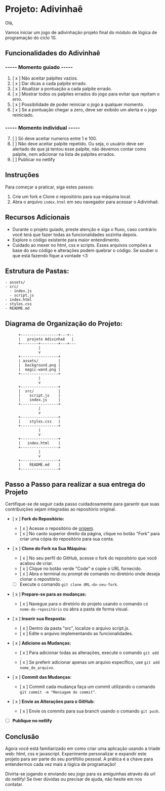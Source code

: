 # Projeto: Adivinhaê

Olá, 

Vamos iniciar um jogo de adivinhação projeto final do módulo de lógica de programação do ciclo 10.

## Funcionalidades do Adivinhaê
### ----- Momento guiado -----
  1. [ x ] Não aceitar palpites vazios.
  2. [ x ] Dar dicas a cada palpite errado.
  3. [ x ] Atualizar a pontuação a cada palpite errado.
  4. [ x ] Mostrar todos os palpites errados do jogo para evitar que repitam o erro.
  5. [ x ] Possibilidade de poder reiniciar o jogo a qualquer momento.
  6. [ x ] Se a pontuação chegar a zero, deve ser exibido um alerta e o jogo reiniciado.

### ----- Momento individual -----
  7. [ ] Só deve aceitar numeros entre 1 e 100.
  8. [ ] Não deve aceitar palpite repetido. Ou seja, o usuário deve ser alertado de que já tentou esse palpite, não devemos contar como palpite, nem adicionar na lista de palpites errados.
  9. [ ] Publicar no netlify

## Instruções

Para começar a praticar, siga estes passos:

1. Crie um fork e Clone o repositório para sua máquina local.
2. Abra o arquivo `index.html` em seu navegador para acessar o Adivinhaê.

## Recursos Adicionais

- Durante o projeto guiado, preste atenção e siga o fluxo, caso contrário você terá que fazer todas as funcionalidades sozinha depois.
- Explore o código existente para maior entendimento.
- Cuidado ao mexer no html, css e scripts. Esses arquivos compões a base do seu código e alterações podem quebrar o código. Se souber o que está fazendo fique a vontade <3

## Estrutura de Pastas:

```
- assets/
- src/
  - index.js
  - script.js
- index.html
- styles.css
- README.md
```

## Diagrama de Organização do Projeto:

```
      +-----------------+---+--
      |   projeto Adivinhaê   |
      +--------+--------+---+---
               |
               v
      +-----------------+
      | assets/         |
      |  background.png |
      |  magic-wand.png |
      +-----------------+
               |
               v
      +-----------------+
      |  src/           |
      |    script.js    |
      |    index.js     |
      +-----------------+
               |
               v
      +-----------------+
      |    styles.css   |
      +-----------------+
               |
               v
      +-----------------+
      |   index.html    |
      +-----------------+
               |
               v
      +-----------------+
      |    README.md    |
      +-----------------+
```

## Passo a Passo para realizar a sua entrega do Projeto

Certifique-se de seguir cada passo cuidadosamente para garantir que suas contribuições sejam integradas ao repositório original.

- [ x ] **Fork do Repositório:**
   - [ x ] Acesse o repositório de [origem](https://github.com/lisandrascruz/PretaLab-c10-Disney-LP-Projeto).
   - [ x ] No canto superior direito da página, clique no botão "Fork" para criar uma cópia do repositório para sua conta.

- [ x ] **Clone do Fork na Sua Máquina:**
   - [ x ] No seu perfil do GitHub, acesse o fork do repositório que você acabou de criar.
   - [ x ] Clique no botão verde "Code" e copie o URL fornecido.
   - [ x ] Abra o terminal ou prompt de comando no diretório onde deseja clonar o repositório.
   - [ ] Execute o comando `git clone URL-do-seu-fork`.

- [ x ] **Prepare-se para as mudanças:**
   - [ x ] Navegue para o diretório do projeto usando o comando `cd nome-do-repositório` ou abra a pasta de forma visual.

- [ x ] **Inserir sua Resposta:**
   - [ x ] Dentro da pasta "src", localize o arquivo script.js.
   - [ x ] Edite o arquivo implementando as funcionalidades.

- [ x ] **Adicione as Mudanças:**
   - [ x ] Para adicionar todas as alterações, execute o comando `git add .` 
   - [ x ] Se preferir adicionar apenas um arquivo específico, use `git add nome_do_arquivo`.

- [ x ] **Commit das Mudanças:**
   - [ x ] Commit cada mudança faça um commit utilizando o comando `git commit -m "Mensagem do commit"`.

- [ x ] **Envie as Alterações para o GitHub:**
   - [ x ] Envie os commits para sua branch usando o comando `git push`.

- [ ] **Publique no netlify**

## Conclusão

Agora você está familiarizado em como criar uma aplicação usando a triade web: html, css e javascript. Experimente personalizar e expandir este projeto para ser parte do seu portifólio pessoal. A prática é a chave para entendermos cada vez mais a lógica de programação!

Divirta-se jogando e enviando seu jogo para os amiguinhas através da url do netlify! Se tiver dúvidas ou precisar de ajuda, não hesite em nos contatar.
